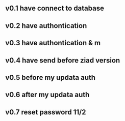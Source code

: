 ## v0.1 have connect to database

## v0.2 have authontication

## v0.3 have authontication & m

## v0.4 have send before ziad version

## v0.5 before my updata auth

## v0.6 after my updata auth

## v0.7 reset password 11/2
